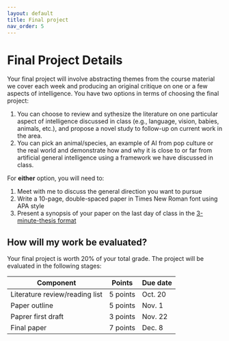 ```yaml
---
layout: default
title: Final project
nav_order: 5
---
```


# Final Project Details

Your final project will involve abstracting themes from the course material we cover each week and producing an original critique on one or a few aspects of intelligence. You have two options in terms of choosing the final project:

1. You can choose to review and sythesize the literature on one particular aspect of intelligence discussed in class (e.g., language, vision, babies, animals, etc.), and propose a novel study to follow-up on current work in the area.
2. You can pick an animal/species, an example of AI from pop culture or the real world and demonstrate how and why it is close to or far from artificial general intelligence using a framework we have discussed in class. 

For **either** option, you will need to:

1. Meet with me to discuss the general direction you want to pursue
2. Write a 10-page, double-spaced paper in Times New Roman font using APA style
3. Present a synopsis of your paper on the last day of class in the <a href="https://threeminutethesis.uq.edu.au/" target="_blank">3-minute-thesis format</a>

## How will my work be evaluated?

Your final project is worth 20% of your total grade. The project will be evaluated in the following stages:

<table>
        <tr><th>Component</th><th>Points</th><th>Due date</th>
    <tbody>
    <tr><td> Literature review/reading list </td><td>5 points</td><td> Oct. 20</td>
    <tr><td> Paper outline </td><td>5 points</td><td>Nov. 1</td>
    <tr><td> Paprer first draft </td><td>3 points</td><td>Nov. 22</td>
    <tr><td> Final paper </td><td>7 points</td><td>Dec. 8</td>

